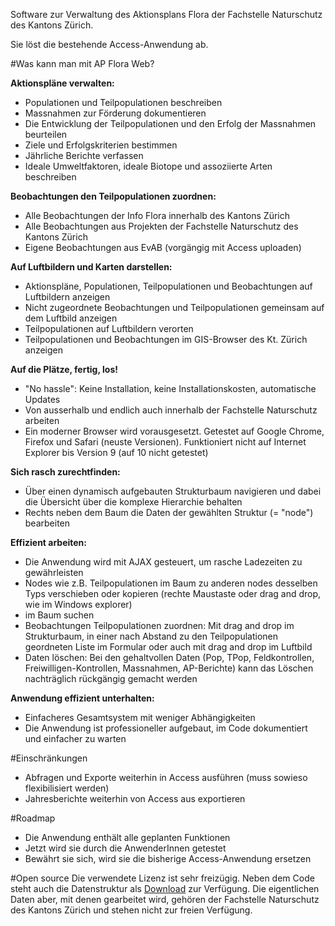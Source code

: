 Software zur Verwaltung des Aktionsplans Flora der Fachstelle Naturschutz des Kantons Zürich.

Sie löst die bestehende Access-Anwendung ab.

#Was kann man mit AP Flora Web?

**Aktionspläne verwalten:**
- Populationen und Teilpopulationen beschreiben
- Massnahmen zur Förderung dokumentieren
- Die Entwicklung der Teilpopulationen und den Erfolg der Massnahmen beurteilen
- Ziele und Erfolgskriterien bestimmen
- Jährliche Berichte verfassen
- Ideale Umweltfaktoren, ideale Biotope und assoziierte Arten beschreiben

**Beobachtungen den Teilpopulationen zuordnen:**
- Alle Beobachtungen der Info Flora innerhalb des Kantons Zürich
- Alle Beobachtungen aus Projekten der Fachstelle Naturschutz des Kantons Zürich
- Eigene Beobachtungen aus EvAB (vorgängig mit Access uploaden)

**Auf Luftbildern und Karten darstellen:**
- Aktionspläne, Populationen, Teilpopulationen und Beobachtungen auf Luftbildern anzeigen
- Nicht zugeordnete Beobachtungen und Teilpopulationen gemeinsam auf dem Luftbild anzeigen
- Teilpopulationen auf Luftbildern verorten
- Teilpopulationen und Beobachtungen im GIS-Browser des Kt. Zürich anzeigen

**Auf die Plätze, fertig, los!**
- "No hassle": Keine Installation, keine Installationskosten, automatische Updates
- Von ausserhalb und endlich auch innerhalb der Fachstelle Naturschutz arbeiten
- Ein moderner Browser wird vorausgesetzt. Getestet auf Google Chrome, Firefox und Safari (neuste Versionen). Funktioniert nicht auf Internet Explorer bis Version 9 (auf 10 nicht getestet)

**Sich rasch zurechtfinden:**
- Über einen dynamisch aufgebauten Strukturbaum navigieren und dabei die Übersicht über die komplexe Hierarchie behalten
- Rechts neben dem Baum die Daten der gewählten Struktur (= "node") bearbeiten

**Effizient arbeiten:**
- Die Anwendung wird mit AJAX gesteuert, um rasche Ladezeiten zu gewährleisten
- Nodes wie z.B. Teilpopulationen im Baum zu anderen nodes desselben Typs verschieben oder kopieren (rechte Maustaste oder drag and drop, wie im Windows explorer)
- im Baum suchen
- Beobachtungen Teilpopulationen zuordnen: Mit drag and drop im Strukturbaum, in einer nach Abstand zu den Teilpopulationen geordneten Liste im Formular oder auch mit drag and drop im Luftbild
- Daten löschen: Bei den gehaltvollen Daten (Pop, TPop, Feldkontrollen, Freiwilligen-Kontrollen, Massnahmen, AP-Berichte) kann das Löschen nachträglich rückgängig gemacht werden

**Anwendung effizient unterhalten:**
- Einfacheres Gesamtsystem mit weniger Abhängigkeiten
- Die Anwendung ist professioneller aufgebaut, im Code dokumentiert und einfacher zu warten

#Einschränkungen
- Abfragen und Exporte weiterhin in Access ausführen (muss sowieso flexibilisiert werden)
- Jahresberichte weiterhin von Access aus exportieren

#Roadmap
- Die Anwendung enthält alle geplanten Funktionen
- Jetzt wird sie durch die AnwenderInnen getestet
- Bewährt sie sich, wird sie die bisherige Access-Anwendung ersetzen

#Open source
Die verwendete Lizenz ist sehr freizügig. Neben dem Code steht auch die Datenstruktur als [Download](https://github.com/barbalex/apflora/downloads) zur Verfügung. Die eigentlichen Daten aber, mit denen gearbeitet wird, gehören der Fachstelle Naturschutz des Kantons Zürich und stehen nicht zur freien Verfügung.